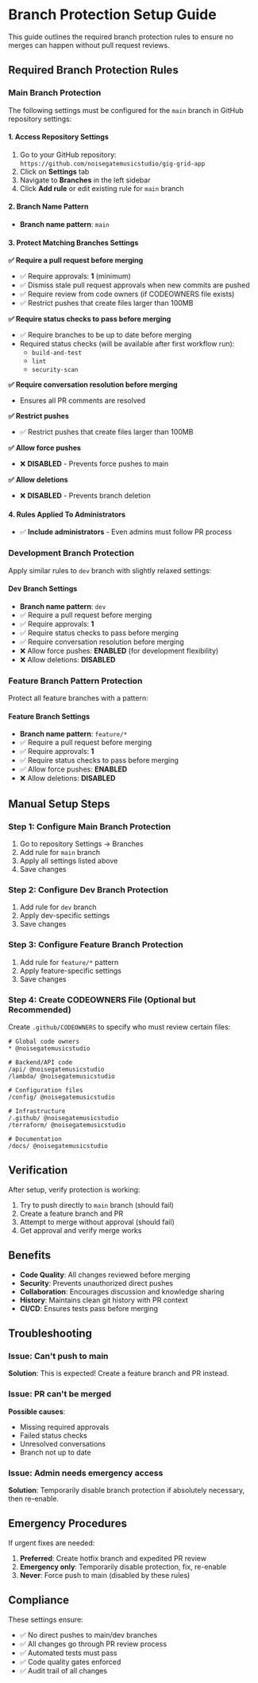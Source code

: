# Branch Protection Setup Guide

This guide outlines the required branch protection rules to ensure no merges can happen without pull request reviews.

## Required Branch Protection Rules

### Main Branch Protection
The following settings must be configured for the `main` branch in GitHub repository settings:

#### 1. Access Repository Settings
1. Go to your GitHub repository: `https://github.com/noisegatemusicstudio/gig-grid-app`
2. Click on **Settings** tab
3. Navigate to **Branches** in the left sidebar
4. Click **Add rule** or edit existing rule for `main` branch

#### 2. Branch Name Pattern
- **Branch name pattern**: `main`

#### 3. Protect Matching Branches Settings

**✅ Require a pull request before merging**
- ✅ Require approvals: **1** (minimum)
- ✅ Dismiss stale pull request approvals when new commits are pushed
- ✅ Require review from code owners (if CODEOWNERS file exists)
- ✅ Restrict pushes that create files larger than 100MB

**✅ Require status checks to pass before merging**
- ✅ Require branches to be up to date before merging
- Required status checks (will be available after first workflow run):
  - `build-and-test`
  - `lint`
  - `security-scan`

**✅ Require conversation resolution before merging**
- Ensures all PR comments are resolved

**✅ Restrict pushes**
- ✅ Restrict pushes that create files larger than 100MB

**✅ Allow force pushes**
- ❌ **DISABLED** - Prevents force pushes to main

**✅ Allow deletions**
- ❌ **DISABLED** - Prevents branch deletion

#### 4. Rules Applied To Administrators
- ✅ **Include administrators** - Even admins must follow PR process

### Development Branch Protection
Apply similar rules to `dev` branch with slightly relaxed settings:

#### Dev Branch Settings
- **Branch name pattern**: `dev`
- ✅ Require a pull request before merging
- ✅ Require approvals: **1**
- ✅ Require status checks to pass before merging
- ✅ Require conversation resolution before merging
- ❌ Allow force pushes: **ENABLED** (for development flexibility)
- ❌ Allow deletions: **DISABLED**

### Feature Branch Pattern Protection
Protect all feature branches with a pattern:

#### Feature Branch Settings
- **Branch name pattern**: `feature/*`
- ✅ Require a pull request before merging
- ✅ Require approvals: **1**
- ✅ Require status checks to pass before merging
- ✅ Allow force pushes: **ENABLED**
- ❌ Allow deletions: **DISABLED**

## Manual Setup Steps

### Step 1: Configure Main Branch Protection
1. Go to repository Settings → Branches
2. Add rule for `main` branch
3. Apply all settings listed above
4. Save changes

### Step 2: Configure Dev Branch Protection
1. Add rule for `dev` branch
2. Apply dev-specific settings
3. Save changes

### Step 3: Configure Feature Branch Protection
1. Add rule for `feature/*` pattern
2. Apply feature-specific settings
3. Save changes

### Step 4: Create CODEOWNERS File (Optional but Recommended)
Create `.github/CODEOWNERS` to specify who must review certain files:

```
# Global code owners
* @noisegatemusicstudio

# Backend/API code
/api/ @noisegatemusicstudio
/lambda/ @noisegatemusicstudio

# Configuration files
/config/ @noisegatemusicstudio

# Infrastructure
/.github/ @noisegatemusicstudio
/terraform/ @noisegatemusicstudio

# Documentation
/docs/ @noisegatemusicstudio
```

## Verification

After setup, verify protection is working:

1. Try to push directly to `main` branch (should fail)
2. Create a feature branch and PR
3. Attempt to merge without approval (should fail)
4. Get approval and verify merge works

## Benefits

- **Code Quality**: All changes reviewed before merging
- **Security**: Prevents unauthorized direct pushes
- **Collaboration**: Encourages discussion and knowledge sharing
- **History**: Maintains clean git history with PR context
- **CI/CD**: Ensures tests pass before merging

## Troubleshooting

### Issue: Can't push to main
**Solution**: This is expected! Create a feature branch and PR instead.

### Issue: PR can't be merged
**Possible causes**:
- Missing required approvals
- Failed status checks
- Unresolved conversations
- Branch not up to date

### Issue: Admin needs emergency access
**Solution**: Temporarily disable branch protection if absolutely necessary, then re-enable.

## Emergency Procedures

If urgent fixes are needed:

1. **Preferred**: Create hotfix branch and expedited PR review
2. **Emergency only**: Temporarily disable protection, fix, re-enable
3. **Never**: Force push to main (disabled by these rules)

## Compliance

These settings ensure:
- ✅ No direct pushes to main/dev branches
- ✅ All changes go through PR review process
- ✅ Automated tests must pass
- ✅ Code quality gates enforced
- ✅ Audit trail of all changes
